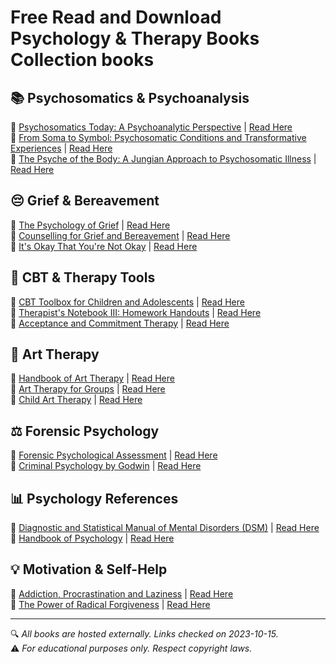 # Free Read and Download Psychology & Therapy Books Collection books 

## 📚 Psychosomatics & Psychoanalysis
📖 [Psychosomatics Today: A Psychoanalytic Perspective](https://lit2talks.com/read_book.php?bookpath=2148) | [Read Here](https://lit2talks.com/psychosomatics-today-a-psychoanalytic-perspective-pdf-2148)  
📖 [From Soma to Symbol: Psychosomatic Conditions and Transformative Experiences](https://lit2talks.com/read_book.php?bookpath=2151) | [Read Here](https://lit2talks.com/from-soma-to-symbol-psychosomatic-conditions-and-transformative-experiences-2151)  
📖 [The Psyche of the Body: A Jungian Approach to Psychosomatic Illness](https://lit2talks.com/read_book.php?bookpath=2152) | [Read Here](https://lit2talks.com/the-psyche-of-the-body-a-jungian-approach-to-psychosomatic-illness-2152)  

## 😔 Grief & Bereavement
📖 [The Psychology of Grief](https://lit2talks.com/read_book.php?bookpath=2160) | [Read Here](https://lit2talks.com/the-psychology-of-grief-pdf-2160)  
📖 [Counselling for Grief and Bereavement](https://lit2talks.com/read_book.php?bookpath=2161) | [Read Here](https://lit2talks.com/counselling-for-grief-and-bereavement-pdf-2161)  
📖 [It's Okay That You're Not Okay](https://lit2talks.com/read_book.php?bookpath=2163) | [Read Here](https://lit2talks.com/it-s-okay-that-you-re-not-okay-meeting-grief-and-loss-in-a-culture-that-doesn-t-understand-2163)  

## 🧠 CBT & Therapy Tools
📖 [CBT Toolbox for Children and Adolescents](https://lit2talks.com/read_book.php?bookpath=2171) | [Read Here](https://lit2talks.com/cbt-toolbox-for-children-and-adolescents-pdf-2171)  
📖 [Therapist's Notebook III: Homework Handouts](https://lit2talks.com/read_book.php?bookpath=2197) | [Read Here](https://lit2talks.com/the-therapist-s-notebook-iii-more-homework-handouts-and-activities-2197)  
📖 [Acceptance and Commitment Therapy](https://lit2talks.com/read_book.php?bookpath=2182) | [Read Here](https://lit2talks.com/acceptance-and-commitment-therapy-pdf-2182)  

## 🎨 Art Therapy
📖 [Handbook of Art Therapy](https://lit2talks.com/read_book.php?bookpath=2200) | [Read Here](https://lit2talks.com/handbook-of-art-therapy-pdf-2200)  
📖 [Art Therapy for Groups](https://lit2talks.com/read_book.php?bookpath=2196) | [Read Here](https://lit2talks.com/art-therapy-for-groups-a-handbook-of-themes-and-exercises-2196)  
📖 [Child Art Therapy](https://lit2talks.com/read_book.php?bookpath=2156) | [Read Here](https://lit2talks.com/child-art-therapy-book-pdf-2156)  

## ⚖️ Forensic Psychology
📖 [Forensic Psychological Assessment](https://lit2talks.com/read_book.php?bookpath=2166) | [Read Here](https://lit2talks.com/forensic-psychological-assessment-pdf-2166)  
📖 [Criminal Psychology by Godwin](https://lit2talks.com/read_book.php?bookpath=2179) | [Read Here](https://lit2talks.com/criminal-psychology-by-grover-maurice-godwin-pdf-2179)  

## 📊 Psychology References
📖 [Diagnostic and Statistical Manual of Mental Disorders (DSM)](https://lit2talks.com/read_book.php?bookpath=2164) | [Read Here](https://lit2talks.com/diagnostic-and-statistical-manual-of-mental-disorders-pdf-2164)  
📖 [Handbook of Psychology](https://lit2talks.com/read_book.php?bookpath=2167) | [Read Here](https://lit2talks.com/handbook-of-psychology-book-pdf-2167)  

## 💡 Motivation & Self-Help
📖 [Addiction, Procrastination and Laziness](https://lit2talks.com/read_book.php?bookpath=2158) | [Read Here](https://lit2talks.com/addiction-procrastination-and-laziness-a-proactive-guide-to-the-psychology-of-motivation-2158)  
📖 [The Power of Radical Forgiveness](https://lit2talks.com/read_book.php?bookpath=2168) | [Read Here](https://lit2talks.com/the-power-of-radical-forgiveness-an-experience-of-deep-emotional-healing-2168)  

---

🔍 *All books are hosted externally. Links checked on 2023-10-15.*  
⚠️ *For educational purposes only. Respect copyright laws.*
